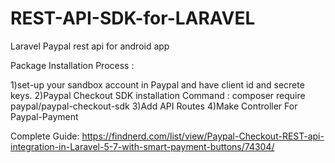 # REST-API-SDK-for-LARAVEL
Laravel Paypal rest api for android app

Package Installation Process :

1)set-up your sandbox account in Paypal and have client id and secrete keys.
2)Paypal Checkout SDK installation
  Command : composer require paypal/paypal-checkout-sdk
3)Add API Routes
4)Make Controller For Paypal-Payment

Complete Guide: https://findnerd.com/list/view/Paypal-Checkout-REST-api-integration-in-Laravel-5-7-with-smart-payment-buttons/74304/
